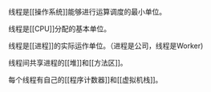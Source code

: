 线程是[[操作系统]]能够进行运算调度的最小单位。

线程是[[CPU]]分配的基本单位。

线程是[[进程]]的实际运作单位。（进程是公司，线程是Worker)

线程间共享进程的[[堆]]和[[方法区]]。

每个线程有自己的[[程序计数器]]和[[虚拟机栈]]。